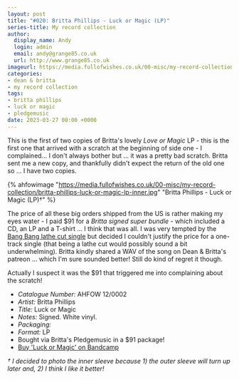 ```yaml
---
layout: post
title: "#020: Britta Phillips - Luck or Magic (LP)"
series-title: My record collection
author:
  display_name: Andy
  login: admin
  email: andy@grange85.co.uk
  url: http://www.grange85.co.uk
imageurl: https://media.fullofwishes.co.uk/00-misc/my-record-collection/britta-phillips-luck-or-magic-lp-inner.jpg
categories:
- dean & britta
- my record collection
tags:
- britta phillips
- luck or magic
- pledgemusic
date: 2023-03-27 00:00 +0000
---
```

This is the first of two copies of Britta's lovely _Love or Magic_ LP - this is the first one that arrived with a scratch at the beginning of side one - I complained... I don't always bother but ... it was a pretty bad scratch. Britta sent me a new copy, and thankfully didn't expect the return of the old one so ... I have two copies. 

{% ahfowimage "https://media.fullofwishes.co.uk/00-misc/my-record-collection/britta-phillips-luck-or-magic-lp-inner.jpg" "Britta Phillips - Luck or Magic (LP)&dagger;" %}

The price of all these big orders shipped from the US is rather making my eyes water - I paid $91 for a _Britta signed super bundle_ - which included a CD, an LP and a T-shirt ... I think that was all. I was very tempted by the [Bang Bang lathe cut single](https://www.discogs.com/release/8507816-Britta-Phillips-Bang-Bang-My-Baby-Shot-Me-Down) but decided I couldn't justify the price for a one-track single (that being a lathe cut would possibly sound a bit underwhelming). Britta kindly shared a WAV of the song on Dean & Britta's patreon ... which I'm sure sounded better! Still do kind of regret it though.

Actually I suspect it was the $91 that triggered me into complaining about the scratch!

 - *Catalogue Number:* AHFOW 12/0002
 - *Artist:* Britta Phillips
 - *Title:* Luck or Magic
 - *Notes:* Signed. White vinyl.
 - *Packaging:* 
 - *Format:* LP
 - Bought via Britta's Pledgemusic in a $91 package!
 - [Buy 'Luck or Magic' on Bandcamp](https://brittaphillips.bandcamp.com/album/luck-or-magic)

_&dagger; I decided to photo the inner sleeve because 1) the outer sleeve will turn up later and, 2) I think I like it better!_

